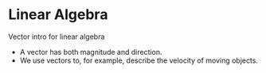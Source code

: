 # Linear Algebra

Vector intro for linear algebra

- A vector has both magnitude and direction.
- We use vectors to, for example, describe the velocity of moving objects.
